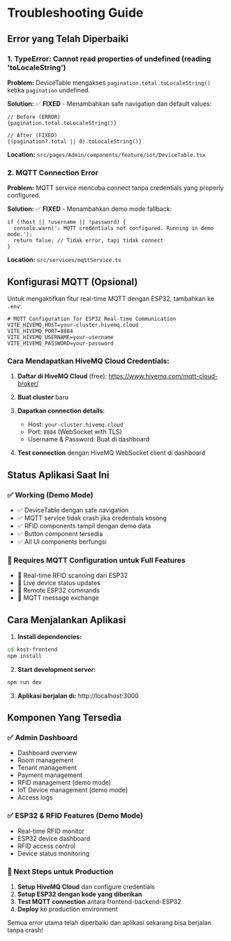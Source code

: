 # Troubleshooting Guide

## Error yang Telah Diperbaiki

### 1. TypeError: Cannot read properties of undefined (reading 'toLocaleString')

**Problem:** DeviceTable mengakses `pagination.total.toLocaleString()` ketika `pagination` undefined.

**Solution:** ✅ **FIXED** - Menambahkan safe navigation dan default values:
```tsx
// Before (ERROR)
{pagination.total.toLocaleString()}

// After (FIXED)
{(pagination?.total || 0).toLocaleString()}
```

**Location:** `src/pages/Admin/components/feature/iot/DeviceTable.tsx`

### 2. MQTT Connection Error

**Problem:** MQTT service mencoba connect tanpa credentials yang properly configured.

**Solution:** ✅ **FIXED** - Menambahkan demo mode fallback:
```tsx
if (!host || !username || !password) {
  console.warn('⚠️ MQTT credentials not configured. Running in demo mode.');
  return false; // Tidak error, tapi tidak connect
}
```

**Location:** `src/services/mqttService.ts`

## Konfigurasi MQTT (Opsional)

Untuk mengaktifkan fitur real-time MQTT dengan ESP32, tambahkan ke `.env`:

```env
# MQTT Configuration for ESP32 Real-time Communication
VITE_HIVEMQ_HOST=your-cluster.hivemq.cloud
VITE_HIVEMQ_PORT=8884
VITE_HIVEMQ_USERNAME=your-username
VITE_HIVEMQ_PASSWORD=your-password
```

### Cara Mendapatkan HiveMQ Cloud Credentials:

1. **Daftar di HiveMQ Cloud** (free): https://www.hivemq.com/mqtt-cloud-broker/
2. **Buat cluster** baru
3. **Dapatkan connection details**:
   - Host: `your-cluster.hivemq.cloud`
   - Port: `8884` (WebSocket with TLS)
   - Username & Password: Buat di dashboard

4. **Test connection** dengan HiveMQ WebSocket client di dashboard

## Status Aplikasi Saat Ini

### ✅ Working (Demo Mode)
- ✅ DeviceTable dengan safe navigation
- ✅ MQTT service tidak crash jika credentials kosong
- ✅ RFID components tampil dengan demo data
- ✅ Button component tersedia
- ✅ All UI components berfungsi

### 🔄 Requires MQTT Configuration untuk Full Features
- 🔄 Real-time RFID scanning dari ESP32
- 🔄 Live device status updates
- 🔄 Remote ESP32 commands
- 🔄 MQTT message exchange

## Cara Menjalankan Aplikasi

1. **Install dependencies:**
```bash
cd kost-frontend
npm install
```

2. **Start development server:**
```bash
npm run dev
```

3. **Aplikasi berjalan di:** http://localhost:3000

## Komponen Yang Tersedia

### ✅ Admin Dashboard
- Dashboard overview
- Room management
- Tenant management  
- Payment management
- RFID management (demo mode)
- IoT Device management (demo mode)
- Access logs

### ✅ ESP32 & RFID Features (Demo Mode)
- Real-time RFID monitor
- ESP32 device dashboard
- RFID access control
- Device status monitoring

### 🎯 Next Steps untuk Production

1. **Setup HiveMQ Cloud** dan configure credentials
2. **Setup ESP32 dengan kode yang diberikan**
3. **Test MQTT connection** antara frontend-backend-ESP32
4. **Deploy** ke production environment

Semua error utama telah diperbaiki dan aplikasi sekarang bisa berjalan tanpa crash!